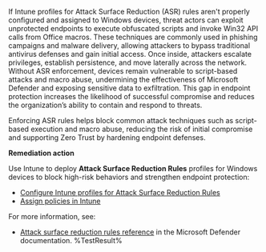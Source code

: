 If Intune profiles for Attack Surface Reduction (ASR) rules aren't properly configured and assigned to Windows devices, threat actors can exploit unprotected endpoints to execute obfuscated scripts and invoke Win32 API calls from Office macros. These techniques are commonly used in phishing campaigns and malware delivery, allowing attackers to bypass traditional antivirus defenses and gain initial access. Once inside, attackers escalate privileges, establish persistence, and move laterally across the network. Without ASR enforcement, devices remain vulnerable to script-based attacks and macro abuse, undermining the effectiveness of Microsoft Defender and exposing sensitive data to exfiltration. This gap in endpoint protection increases the likelihood of successful compromise and reduces the organization’s ability to contain and respond to threats.

Enforcing ASR rules helps block common attack techniques such as script-based execution and macro abuse, reducing the risk of initial compromise and supporting Zero Trust by hardening endpoint defenses.

**Remediation action**

Use Intune to deploy **Attack Surface Reduction Rules** profiles for Windows devices to block high-risk behaviors and strengthen endpoint protection:
- [Configure Intune profiles for Attack Surface Reduction Rules](https://learn.microsoft.com/intune/intune-service/protect/endpoint-security-asr-policy?wt.mc_id=zerotrustrecommendations_automation_content_cnl_csasci#devices-managed-by-intune)
- [Assign policies in Intune](https://learn.microsoft.com/intune/intune-service/configuration/device-profile-assign?wt.mc_id=zerotrustrecommendations_automation_content_cnl_csasci#assign-a-policy-to-users-or-groups)

For more information, see:  
- [Attack surface reduction rules reference](https://learn.microsoft.com/defender-endpoint/attack-surface-reduction-rules-reference?wt.mc_id=zerotrustrecommendations_automation_content_cnl_csasci) in the Microsoft Defender documentation.<!--- Results --->
%TestResult%

